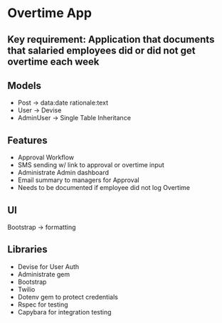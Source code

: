 # Overtime App

## Key requirement: Application that documents that salaried employees did or did not get overtime each week

## Models
- Post -> data:date rationale:text
- User -> Devise
- AdminUser -> Single Table Inheritance

## Features
- Approval Workflow
- SMS sending w/ link to approval or overtime input
- Administrate Admin dashboard
- Email summary to managers for Approval
- Needs to be documented if employee did not log Overtime

## UI
Bootstrap -> formatting

## Libraries
  - Devise for User Auth
  - Administrate gem
  - Bootstrap
  - Twilio
  - Dotenv gem to protect credentials
  - Rspec for testing
  - Capybara for integration testing
